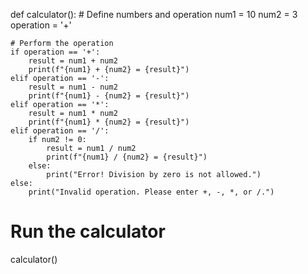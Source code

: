 def calculator():
    # Define numbers and operation
    num1 = 10
    num2 = 3
    operation = '+'
    
    # Perform the operation
    if operation == '+':
        result = num1 + num2
        print(f"{num1} + {num2} = {result}")
    elif operation == '-':
        result = num1 - num2
        print(f"{num1} - {num2} = {result}")
    elif operation == '*':
        result = num1 * num2
        print(f"{num1} * {num2} = {result}")
    elif operation == '/':
        if num2 != 0:
            result = num1 / num2
            print(f"{num1} / {num2} = {result}")
        else:
            print("Error! Division by zero is not allowed.")
    else:
        print("Invalid operation. Please enter +, -, *, or /.")

# Run the calculator
calculator()
